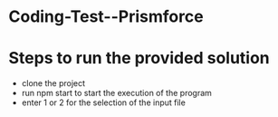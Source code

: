 # Coding-Test--Prismforce

# Steps to run the provided solution
 - clone the project
 - run npm start to start the execution of the program
 - enter 1 or 2 for the selection of the input file
